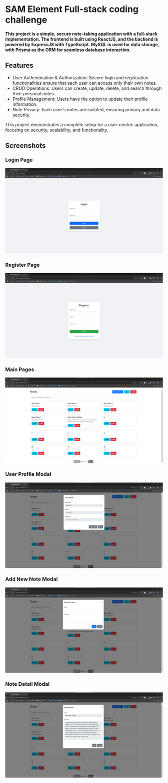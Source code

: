 # SAM Element Full-stack coding challenge

**This project is a simple, secure note-taking application with a full-stack implementation. The frontend is built using ReactJS, and the backend is powered by ExpressJS with TypeScript. MySQL is used for data storage, with Prisma as the ORM for seamless database interaction.**

## Features

- User Authentication & Authorization: Secure login and registration functionalities ensure that each user can access only their own notes.
- CRUD Operations: Users can create, update, delete, and search through their personal notes.
- Profile Management: Users have the option to update their profile information.
- Note Privacy: Each user's notes are isolated, ensuring privacy and data security.

This project demonstrates a complete setup for a user-centric application, focusing on security, scalability, and functionality.

## Screenshots

### Login Page

![alt text](image.png)

### Register Page

![alt text](image-1.png)

### Main Pages

![alt text](image-2.png)

### User Profile Modal

![alt text](image-3.png)

### Add New Note Modal

![alt text](image-4.png)

### Note Detail Modal

![alt text](image-5.png)
